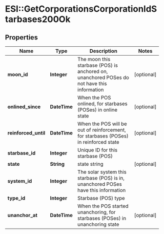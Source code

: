 # ESI::GetCorporationsCorporationIdStarbases200Ok

## Properties
Name | Type | Description | Notes
------------ | ------------- | ------------- | -------------
**moon_id** | **Integer** | The moon this starbase (POS) is anchored on, unanchored POSes do not have this information | [optional] 
**onlined_since** | **DateTime** | When the POS onlined, for starbases (POSes) in online state | [optional] 
**reinforced_until** | **DateTime** | When the POS will be out of reinforcement, for starbases (POSes) in reinforced state | [optional] 
**starbase_id** | **Integer** | Unique ID for this starbase (POS) | 
**state** | **String** | state string | [optional] 
**system_id** | **Integer** | The solar system this starbase (POS) is in, unanchored POSes have this information | 
**type_id** | **Integer** | Starbase (POS) type | 
**unanchor_at** | **DateTime** | When the POS started unanchoring, for starbases (POSes) in unanchoring state | [optional] 



